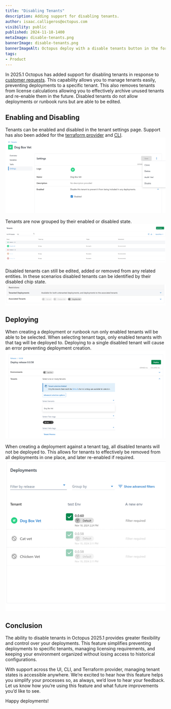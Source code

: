 ```yaml
---
title: "Disabling Tenants"
description: Adding support for disabling tenants.
author: isaac.calligeros@octopus.com
visibility: public
published: 2024-11-18-1400
metaImage: disable-tenants.png
bannerImage: disable-tenants.png
bannerImageAlt: Octopus deploy with a disable tenants button in the foreground.
tags:
- Product
---
```


In 2025.1 Octopus has added support for disabling tenants in response to [customer requests](https://roadmap.octopus.com/c/158-ability-to-disable-tenants). This capability allows you to manage tenants easily, preventing deployments to a specific tenant. This also removes tenants from license calculations allowing you to effectively archive unused tenants and re-enable them in the future. Disabled tenants do not allow deployments or runbook runs but are able to be edited.

## Enabling and Disabling

Tenants can be enabled and disabled in the tenant settings page. Support has also been added for the [terraform provider](https://registry.terraform.io/providers/OctopusDeployLabs/octopusdeploy/latest/docs/resources/tenant) and [CLI](https://octopus.com/docs/octopus-rest-api/cli).
![Screenshot of Octopus Deploy tenant settings with ](toggle-disable-tenant.png "width=500")

Tenants are now grouped by their enabled or disabled state.
![Tenants are now grouped by their enabled/disabled state](tenants-page.png "width=500")

Disabled tenants can still be edited, added or removed from any related entities. In these scenarios disabled tenants can be identified by their disabled chip state.
![Tenant chips indicate the disabled or enabled state](disabled-tenant-chips.png "width=500")

## Deploying
When creating a deployment or runbook run only enabled tenants will be able to be selected. When selecting tenant tags, only enabled tenants with that tag will be deployed to. Deploying to a single disabled tenant will cause an error preventing deployment creation.
![Deploying to disabled tenants will not deploy](deploying-to-disabled-tenants.png "width=500")

When creating a deployment against a tenant tag, all disabled tenants will not be deployed to. This allows for tenants to effectively be removed from all deployments in one place, and later re-enabled if required.
![Deployments page with disabled tenants](disabled-tenants-deployments-page.png "width=500")

## Conclusion

The ability to disable tenants in Octopus 2025.1 provides greater flexibility and control over your deployments. This feature simplifies preventing deployments to specific tenants, managing licensing requirements, and keeping your environment organized without losing access to historical configurations.

With support across the UI, CLI, and Terraform provider, managing tenant states is accessible anywhere. We’re excited to hear how this feature helps you simplify your processes so, as always, we’d love to hear your feedback. Let us know how you’re using this feature and what future improvements you’d like to see.

Happy deployments! 
